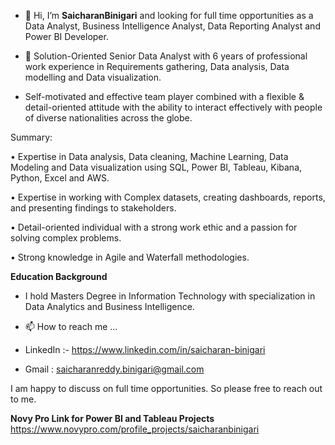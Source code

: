 - 👋 Hi, I’m **SaicharanBinigari** and looking for full time opportunities as a Data Analyst, Business Intelligence Analyst, Data Reporting Analyst and Power BI Developer.
- 👀 Solution-Oriented Senior Data Analyst with 6 years of professional work experience in Requirements gathering, Data analysis, Data modelling and Data visualization.
 
-  Self-motivated and effective team player combined with a flexible & detail-oriented attitude with the ability to interact effectively with people of diverse nationalities across the globe.
  
Summary:

• Expertise in Data analysis, Data cleaning, Machine Learning, Data Modeling and Data visualization using SQL, Power BI, Tableau, Kibana, Python, Excel and AWS.

• Expertise in working with Complex datasets, creating dashboards, reports, and presenting findings to stakeholders. 

• Detail-oriented individual with a strong work ethic and a passion for solving complex problems.

• Strong knowledge in Agile and Waterfall methodologies. 

**Education Background**
- I hold Masters Degree in Information Technology with specialization in Data Analytics and Business Intelligence.
  
- 📫 How to reach me ...
- LinkedIn :- https://www.linkedin.com/in/saicharan-binigari
- Gmail : saicharanreddy.binigari@gmail.com

I am happy to discuss on full time opportunities. So please free to reach out to me.

**Novy Pro Link for Power BI and Tableau Projects**
https://www.novypro.com/profile_projects/saicharanbinigari


<!---
SaicharanBinigari/SaicharanBinigari is a ✨ special ✨ repository because its `README.md` (this file) appears on your GitHub profile.
You can click the Preview link to take a look at your changes.
--->
